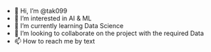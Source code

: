 - 👋 Hi, I’m @tak099
- 👀 I’m interested in AI & ML 
- 🌱 I’m currently learning Data Science 
- 💞️ I’m looking to collaborate on the project with the required Data
- 📫 How to reach me by text

<!---
tak099/tak099 is a ✨ special ✨ repository because its `README.md` (this file) appears on your GitHub profile.
You can click the Preview link to take a look at your changes.
--->
